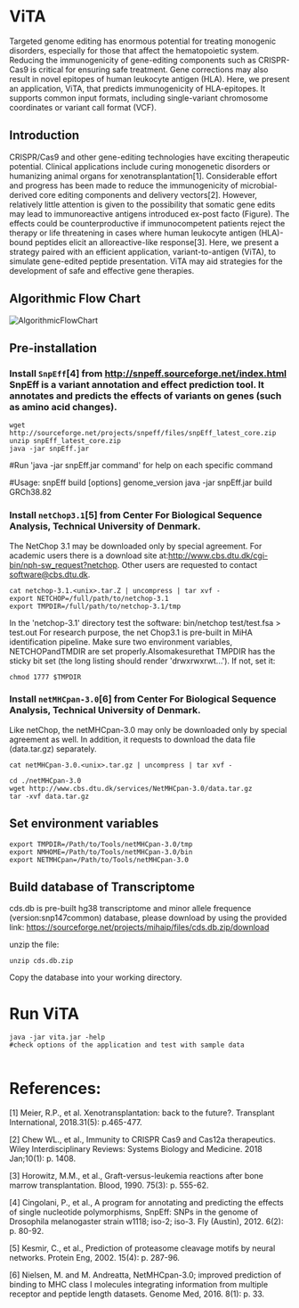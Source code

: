 # ViTA
Targeted genome editing has enormous potential for treating monogenic disorders, especially for those that affect the hematopoietic system. Reducing the immunogenicity of gene-editing components such as CRISPR-Cas9 is critical for ensuring safe treatment. Gene corrections may also result in novel epitopes of human leukocyte antigen (HLA). Here, we present an application, ViTA, that predicts immunogenicity of HLA-epitopes. 
It supports common input formats, including single-variant chromosome coordinates or variant call format (VCF).
## Introduction
CRISPR/Cas9 and other gene-editing technologies have exciting therapeutic potential. Clinical applications include curing monogenetic disorders or humanizing animal organs for xenotransplantation[1]. Considerable effort and progress has been made to reduce the immunogenicity of microbial-derived core editing components and delivery vectors[2]. However, relatively little attention is given to the possibility that somatic gene edits may lead to immunoreactive antigens introduced ex-post facto (Figure). The effects could be counterproductive if immunocompetent patients reject the therapy or life threatening in cases where human leukocyte antigen (HLA)-bound peptides elicit an alloreactive-like response[3]. Here, we present a strategy paired with an efficient application, variant-to-antigen (ViTA), to simulate gene-edited peptide presentation. ViTA may aid strategies for the development of safe and effective gene therapies.
## Algorithmic Flow Chart

![AlgorithmicFlowChart](https://github.com/wwang-nmdp/ViTA/blob/master/doc/image/vitaflow.png)

## Pre-installation

### Install `SnpEff`[4] from http://snpeff.sourceforge.net/index.html  SnpEff is a variant annotation and effect prediction tool. It annotates and predicts the effects of variants on genes (such as amino acid changes).

```unix
wget http://sourceforge.net/projects/snpeff/files/snpEff_latest_core.zip
unzip snpEff_latest_core.zip
java -jar snpEff.jar
```
#Run 'java -jar snpEff.jar command' for help on each specific command

#Usage: snpEff build [options] genome_version
java -jar snpEff.jar build GRCh38.82
### Install `netChop3.1`[5] from Center For Biological Sequence Analysis, Technical University of Denmark.
   The NetChop 3.1 may be downloaded only by special agreement.  For academic users there is a download site at:http://www.cbs.dtu.dk/cgi-bin/nph-sw_request?netchop. Other users are requested to contact   software@cbs.dtu.dk.

```unix
cat netchop-3.1.<unix>.tar.Z | uncompress | tar xvf -
export NETCHOP=/full/path/to/netchop-3.1
export TMPDIR=/full/path/to/netchop-3.1/tmp
```

In the 'netchop-3.1' directory test the software:
bin/netchop test/test.fsa > test.out
  For research purpose, the net Chop3.1 is pre-built in MiHA identification pipeline. Make sure two environment variables, NETCHOPandTMDIR are set properly.Alsomakesurethat TMPDIR has the sticky bit set (the long listing should render 'drwxrwxrwt...'). If not, set it:

```unix
chmod 1777 $TMPDIR
```
### Install `netMHCpan-3.0`[6] from Center For Biological Sequence Analysis, Technical University of Denmark.
Like netChop, the netMHCpan-3.0 may only be downloaded only by special agreement as well. In addition, it requests to download the data file (data.tar.gz) separately.

```unix
cat netMHCpan-3.0.<unix>.tar.gz | uncompress | tar xvf -

cd ./netMHCpan-3.0
wget http://www.cbs.dtu.dk/services/NetMHCpan-3.0/data.tar.gz
tar -xvf data.tar.gz
```




## Set environment variables

```unix
export TMPDIR=/Path/to/Tools/netMHCpan-3.0/tmp
export NMHOME=/Path/to/Tools/netMHCpan-3.0/bin
export NETMHCpan=/Path/to/Tools/netMHCpan-3.0
```


## Build database of Transcriptome


cds.db is pre-built hg38 transcriptome and minor allele frequence (version:snp147common) database, please download by using the provided link: https://sourceforge.net/projects/mihaip/files/cds.db.zip/download

unzip the file:
```unix
unzip cds.db.zip
```
Copy the database into your working directory.

# Run ViTA

```unix
java -jar vita.jar -help
#check options of the application and test with sample data


```
# References:
[1]   Meier, R.P., et al. Xenotransplantation: back to the future?. Transplant International, 2018.31(5): p.465-477.

[2]   Chew WL., et al., Immunity to CRISPR Cas9 and Cas12a therapeutics. Wiley Interdisciplinary Reviews: Systems Biology and Medicine. 2018 Jan;10(1): p. 1408.

[3]   Horowitz, M.M., et al., Graft-versus-leukemia reactions after bone marrow transplantation. Blood, 1990. 75(3): p. 555-62.

[4]	Cingolani, P., et al., A program for annotating and predicting the effects of single nucleotide polymorphisms, SnpEff: SNPs in the genome of Drosophila melanogaster strain w1118; iso-2; iso-3. Fly (Austin), 2012. 6(2): p. 80-92.

[5]	Kesmir, C., et al., Prediction of proteasome cleavage motifs by neural networks. Protein Eng, 2002. 15(4): p. 287-96.

[6]	Nielsen, M. and M. Andreatta, NetMHCpan-3.0; improved prediction of binding to MHC class I molecules integrating information from multiple receptor and peptide length datasets. Genome Med, 2016. 8(1): p. 33.
